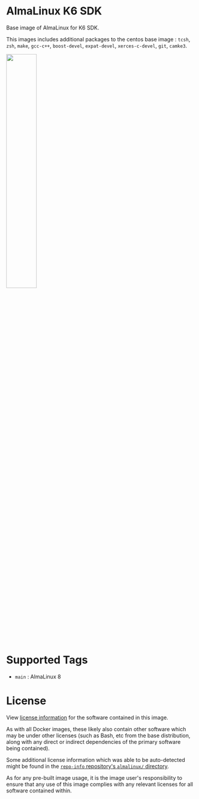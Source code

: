 # AlmaLinux K6 SDK

Base image of AlmaLinux for K6 SDK.

This images includes additional packages to the centos base image :
`tcsh`, `zsh`, `make`, `gcc-c++`,
`boost-devel`, `expat-devel`, `xerces-c-devel`, `git`, `camke3`.

<img src="https://uc5e62b13268bc713bd18a811f7f.previews.dropboxusercontent.com/p/thumb/ABMgtgc3uWRNcj9IDM5veUceY-Cc5LLtDGYOmwSyWB1Tcb6pPtu2W3CnYNhJ0l45q2e-2M3zMsuhlb9OFnJeJd-hAsepYBv0zcC1dTMR3fZLdItKdR7fZMYoN7l8i43C3IHxv8msPPaMkkyY6KxbqhmL3YZ6smIUCb2WwkwQqAhJY4gGJ-DiUh_E-RO55EJMeoxaZNMSolt6RNHyvJnhrQhZIWbCfJnpykXvQqj3Qi-H_e1-ILVwB8B4x0AbIYc_f1ReEupZSz2jZwrzUizNraWvHfB_Uzm4eEzHvQEkQX5x2tI3wwCtoxPa9tAei1p6JDSYsC2b3r4KVgMJ9UXQlzoGnzpH76g4E2kS3uUWRmdecw/p.png?fv_content=true&size_mode=5" width=40%>


# Supported Tags

* `main` : AlmaLinux 8

# License

View [license information](https://almalinux.org/legal/)
for the software contained in this image.

As with all Docker images, these likely also contain other software
which may be under other licenses (such as Bash, etc from the base
distribution, along with any direct or indirect dependencies of
the primary software being contained).

Some additional license information which was able to be auto-detected
might be found in the
[`repo-info` repository's `almalinux/` directory](https://github.com/docker-library/repo-info/tree/master/repos/almalinux).

As for any pre-built image usage, it is the image user's responsibility
to ensure that any use of this image complies with any relevant licenses
for all software contained within.

